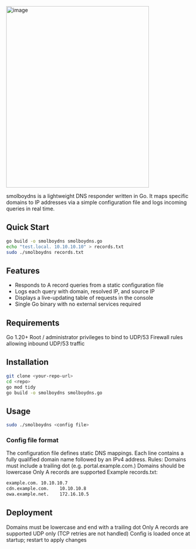 <img width="383" height="487" alt="image" src="https://github.com/user-attachments/assets/73a0b3c8-18e9-4277-8ab4-c713132e23f3" />

smolboydns is a lightweight DNS responder written in Go. It maps specific domains to IP addresses via a simple configuration file and logs incoming queries in real time.

## Quick Start
```bash
go build -o smolboydns smolboydns.go
echo "test.local. 10.10.10.10" > records.txt
sudo ./smolboydns records.txt
```
## Features
- Responds to A record queries from a static configuration file
- Logs each query with domain, resolved IP, and source IP
- Displays a live-updating table of requests in the console
- Single Go binary with no external services required

## Requirements
Go 1.20+
Root / administrator privileges to bind to UDP/53
Firewall rules allowing inbound UDP/53 traffic

## Installation
```bash
git clone <your-repo-url>
cd <repo>
go mod tidy
go build -o smolboydns smolboydns.go
```
## Usage
```bash
sudo ./smolboydns <config file>
```
### Config file format
The configuration file defines static DNS mappings. Each line contains a fully qualified domain name followed by an IPv4 address.
Rules:
        Domains must include a trailing dot (e.g. portal.example.com.)
        Domains should be lowercase
        Only A records are supported
Example records.txt:
```txt
example.com. 10.10.10.7
cdn.example.com.    10.10.10.8
owa.example.net.    172.16.10.5
```
## Deployment
Domains must be lowercase and end with a trailing dot
Only A records are supported
UDP only (TCP retries are not handled)
Config is loaded once at startup; restart to apply changes

